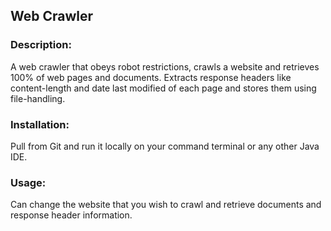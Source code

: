 ## Web Crawler

### Description:
A web crawler that obeys robot restrictions, crawls a website and retrieves 100% of web pages and documents. Extracts response headers like content-length and date last modified of each page and stores them using file-handling.

### Installation:
Pull from Git and run it locally on your command terminal or any other Java IDE. 

### Usage:
Can change the website that you wish to crawl and retrieve documents and response header information.

